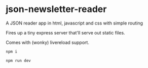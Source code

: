 # json-newsletter-reader
A JSON reader app in html, javascript and css with simple routing

Fires up a tiny express server that'll serve out static files.

Comes with (wonky) livereload support.

```bash
npm i
```

```bash
npm run dev
```
